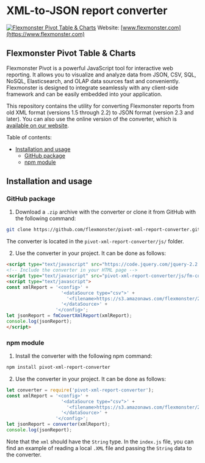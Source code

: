 # XML-to-JSON report converter
[![Flexmonster Pivot Table & Charts](https://www.flexmonster.com/fm_uploads/2020/06/GitHub_fm.png)](https://flexmonster.com)
Website: [www.flexmonster.com](https://www.flexmonster.com)

## Flexmonster Pivot Table & Charts
Flexmonster Pivot is a powerful JavaScript tool for interactive web reporting. It allows you to visualize and analyze data from JSON, CSV, SQL, NoSQL, Elasticsearch, and OLAP data sources fast and conveniently. Flexmonster is designed to integrate seamlessly with any client-side framework and can be easily embedded into your application.

This repository contains the utility for converting Flexmonster reports from old XML format (versions 1.5 through 2.2) to JSON format (version 2.3 and later).
You can also use the online version of the converter, which is [available on our website](https://www.flexmonster.com/convert-xml-report/).

Table of contents:

- [Installation and usage](#installation-and-usage)
    - [GitHub package](#github-package)
    - [npm module](#npm-module)

## Installation and usage

### GitHub package

1. Download a `.zip` archive with the converter or clone it from GitHub with the following command:

```bash
git clone https://github.com/flexmonster/pivot-xml-report-converter.git
```

The converter is located in the `pivot-xml-report-converter/js/` folder.

2. Use the converter in your project. It can be done as follows:

```html
<script type="text/javascript" src="https://code.jquery.com/jquery-2.2.4.min.js"></script>
<!-- Include the converter in your HTML page -->
<script type="text/javascript" src="pivot-xml-report-converter/js/fm-converter.js"></script>
<script type="text/javascript">
const xmlReport = '<config>' +
                    '<dataSource type="csv">' +
                      '<filename>https://s3.amazonaws.com/flexmonster/2.3/data/data.csv</filename>' +
                    '</dataSource>' +
                  '</config>';
let jsonReport = fmCovertXmlReport(xmlReport);
console.log(jsonReport);
</script>
```

### npm module 

1. Install the converter with the following npm command:

```bash
npm install pivot-xml-report-converter
```

2. Use the converter in your project. It can be done as follows:

```js
let converter = require('pivot-xml-report-converter');
const xmlReport = '<config>' +
                    '<dataSource type="csv">' +
                      '<filename>https://s3.amazonaws.com/flexmonster/2.3/data/data.csv</filename>' +
                    '</dataSource>' +
                  '</config>';
let jsonReport = converter(xmlReport);
console.log(jsonReport);
```

Note that the `xml` should have the `String` type. In the `index.js` file, you can find an example of reading a local `.XML` file and passing the `String` data to the converter.
